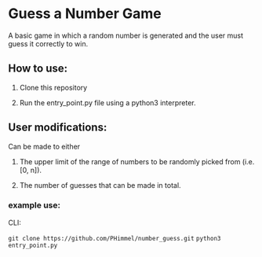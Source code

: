 # Guess a Number Game
A basic game in which a random number is generated
and the user must guess it correctly to win.
## How to use:
1. Clone this repository

2. Run the entry_point.py file using a 
python3 interpreter.

## User modifications:
Can be made to either 
1. The upper limit of the 
range of numbers to be randomly picked from 
(i.e. [0, n]).

2. The number of guesses that can be made in total.
### example use:
CLI:

`
git clone https://github.com/PHimmel/number_guess.git
`
`
python3 entry_point.py
`